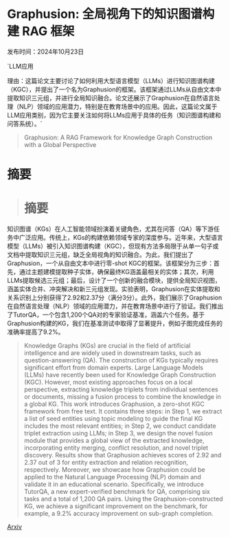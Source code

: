 # Graphusion: 全局视角下的知识图谱构建 RAG 框架

发布时间：2024年10月23日

`LLM应用

理由：这篇论文主要讨论了如何利用大型语言模型（LLMs）进行知识图谱构建（KGC），并提出了一个名为Graphusion的框架。该框架通过LLMs从自由文本中提取知识三元组，并进行全局知识融合。论文还展示了Graphusion在自然语言处理（NLP）领域的应用潜力，特别是在教育场景中的应用。因此，这篇论文属于LLM应用类别，因为它主要关注如何将LLMs应用于具体的任务（知识图谱构建和问答系统）。`

> Graphusion: A RAG Framework for Knowledge Graph Construction with a Global Perspective

# 摘要

> # 摘要
知识图谱（KGs）在人工智能领域扮演着关键角色，尤其在问答（QA）等下游任务中广泛应用。传统上，KGs的构建依赖领域专家的深度参与。近年来，大型语言模型（LLMs）被引入知识图谱构建（KGC），但现有方法多局限于从单一句子或文档中提取知识三元组，缺乏全局视角的知识融合。为此，我们提出了Graphusion，一个从自由文本中进行零-shot KGC的框架。该框架分为三步：首先，通过主题建模提取种子实体，确保最终KG涵盖最相关的实体；其次，利用LLMs提取候选三元组；最后，设计了一个创新的融合模块，提供全局知识视图，涵盖实体合并、冲突解决和新三元组发现。实验表明，Graphusion在实体提取和关系识别上分别获得了2.92和2.37分（满分3分）。此外，我们展示了Graphusion在自然语言处理（NLP）领域的应用潜力，并在教育场景中进行了验证。我们推出了TutorQA，一个包含1,200个QA对的专家验证基准，涵盖六个任务。基于Graphusion构建的KG，我们在基准测试中取得了显著提升，例如子图完成任务的准确率提高了9.2%。

> Knowledge Graphs (KGs) are crucial in the field of artificial intelligence and are widely used in downstream tasks, such as question-answering (QA). The construction of KGs typically requires significant effort from domain experts. Large Language Models (LLMs) have recently been used for Knowledge Graph Construction (KGC). However, most existing approaches focus on a local perspective, extracting knowledge triplets from individual sentences or documents, missing a fusion process to combine the knowledge in a global KG. This work introduces Graphusion, a zero-shot KGC framework from free text. It contains three steps: in Step 1, we extract a list of seed entities using topic modeling to guide the final KG includes the most relevant entities; in Step 2, we conduct candidate triplet extraction using LLMs; in Step 3, we design the novel fusion module that provides a global view of the extracted knowledge, incorporating entity merging, conflict resolution, and novel triplet discovery. Results show that Graphusion achieves scores of 2.92 and 2.37 out of 3 for entity extraction and relation recognition, respectively. Moreover, we showcase how Graphusion could be applied to the Natural Language Processing (NLP) domain and validate it in an educational scenario. Specifically, we introduce TutorQA, a new expert-verified benchmark for QA, comprising six tasks and a total of 1,200 QA pairs. Using the Graphusion-constructed KG, we achieve a significant improvement on the benchmark, for example, a 9.2% accuracy improvement on sub-graph completion.

[Arxiv](https://arxiv.org/abs/2410.17600)